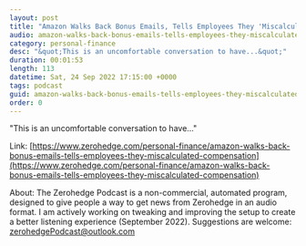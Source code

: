 ```yaml
---
layout: post
title: "Amazon Walks Back Bonus Emails, Tells Employees They 'Miscalculated' Compensation"
audio: amazon-walks-back-bonus-emails-tells-employees-they-miscalculated-compensation-0
category: personal-finance
desc: "&quot;This is an uncomfortable conversation to have...&quot;"
duration: 00:01:53
length: 113
datetime: Sat, 24 Sep 2022 17:15:00 +0000
tags: podcast
guid: amazon-walks-back-bonus-emails-tells-employees-they-miscalculated-compensation-0
order: 0
---
```

&quot;This is an uncomfortable conversation to have...&quot;

Link: [https://www.zerohedge.com/personal-finance/amazon-walks-back-bonus-emails-tells-employees-they-miscalculated-compensation](https://www.zerohedge.com/personal-finance/amazon-walks-back-bonus-emails-tells-employees-they-miscalculated-compensation)

About: The Zerohedge Podcast is a non-commercial, automated program, designed to give people a way to get news from Zerohedge in an audio format.  I am actively working on tweaking and improving the setup to create a better listening experience (September 2022).  Suggestions are welcome: [zerohedgePodcast@outlook.com](mailto:zerohedgePodcast@outlook.com)